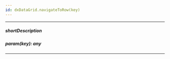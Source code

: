 ```yaml
---
id: dxDataGrid.navigateToRow(key)
---
```

---
##### shortDescription
<!-- Description goes here -->

##### param(key): any
<!-- Description goes here -->

---
<!-- Description goes here -->